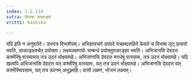 ```yaml
---
index: 3.2.114
sutra: विभाषा साकाङ्क्षे
vritti: kashika

---
```

यदि इति न अनुवर्तते। उभयत्र विभाशेयम्। अभिज्ञावचने उपपदे यच्छब्दसहिते केवले च विभाषा लृट् प्रत्ययो भवति, साकाङ्क्षश्चेत् प्रयोक्ता। लक्ष्यलक्षणयोः सम्बन्धे प्रयोक्तुराकाङ्क्षा भवति। अभिजानसि देवदत्त कश्मीरेषु वत्स्यामस् तत्र उदनं भोक्ष्यामहे। अभिजानासि देवदत्त मगधेषु वत्स्यामः, तत्र उदनं भोक्ष्यामहे। यदि खल्वपि अभिजानासि देवदत्त यत् कश्मीरेषु वत्स्यामः, यत् तत्र उदनं भोक्ष्यामहे। अभिजानसि देवदत्त यत् कश्मीरेष्ववसाम, यत् तत्र उदनम् अभुञ्ज्महि। वासो लक्षणं, भोजनं लक्ष्यम्।
